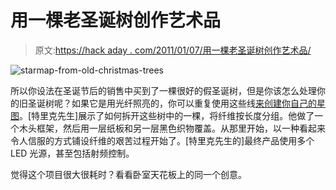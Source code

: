 # 用一棵老圣诞树创作艺术品

> 原文:[https://hack aday . com/2011/01/07/用一棵老圣诞树创作艺术品/](https://hackaday.com/2011/01/07/creating-art-from-an-old-christmas-tree/)

![](../Images/4565ec71a63d94b50a645835b8e4d605.png "starmap-from-old-christmas-trees")

所以你设法在圣诞节后的销售中买到了一棵很好的假圣诞树，但是你该怎么处理你的旧圣诞树呢？如果它是用光纤照亮的，你可以重复使用这些线[来创建你自己的星图](http://www.instructables.com/id/Star-Map)。[特里克先生]展示了如何拆开这些树中的一棵，将纤维按长度分组。他做了一个木头框架，然后用一层纸板和另一层黑色织物覆盖。从那里开始，以一种看起来令人信服的方式铺设纤维的艰苦过程开始了。[特里克先生的]最终产品使用多个 LED 光源，甚至包括射频控制。

觉得这个项目很大很耗时？看看卧室天花板上的同一个创意。